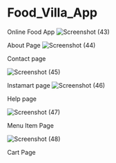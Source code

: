 # Food_Villa_App


Online Food App
![Screenshot (43)](https://github.com/Abhishek280999/Food_Villa_App/assets/117111036/c64385e6-e69d-4d83-b85e-b93ff1a6fb07)

About Page
![Screenshot (44)](https://github.com/Abhishek280999/Food_Villa_App/assets/117111036/bfe08e58-1ba0-4d53-8daa-621342364528)

Contact page

![Screenshot (45)](https://github.com/Abhishek280999/Food_Villa_App/assets/117111036/95c36970-793f-4cfc-a25f-a7c40bde7f26)

Instamart page
![Screenshot (46)](https://github.com/Abhishek280999/Food_Villa_App/assets/117111036/e5759e63-a694-41bc-8c0b-f2389162bdd9)

Help page

![Screenshot (47)](https://github.com/Abhishek280999/Food_Villa_App/assets/117111036/0da7b07d-091f-44b2-8907-5b896ebbabf5)

Menu Item Page

![Screenshot (48)](https://github.com/Abhishek280999/Food_Villa_App/assets/117111036/35c186da-d8e0-419e-8baf-bfc69c733a09)


Cart Page

